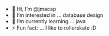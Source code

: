 - 👋 Hi, I’m @jmacap
- 👀 I’m interested in ... database design
- 🌱 I’m currently learning ... java
- ⚡ Fun fact: ... I like to rollerskate :D

<!---
jmacap/jmacap is a ✨ special ✨ repository because its `README.md` (this file) appears on your GitHub profile.
You can click the Preview link to take a look at your changes.
--->
